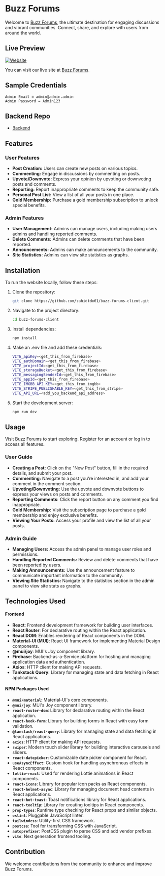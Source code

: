 # Buzz Forums

Welcome to [Buzz Forums](https://buzz-forums.vercel.app), the ultimate destination for engaging discussions and vibrant communities. Connect, share, and explore with users from around the world.

## Live Preview

[![Website](https://img.shields.io/website?url=https%3A%2F%2Fbuzz-forums.vercel.app%2F)](https://buzz-forums.vercel.app/)

You can visit our live site at [Buzz Forums](https://buzz-forums.vercel.app/).

## Sample Credentials

```
Admin Email = admin@admin.admin
Admin Password = Admin123
```

## Backend Repo
 - [Backend](https://github.com/zahidtdx61/burr-forums-server)


## Features

### User Features

- **Post Creation:** Users can create new posts on various topics.
- **Commenting:** Engage in discussions by commenting on posts.
- **Upvote/Downvote:** Express your opinion by upvoting or downvoting posts and comments.
- **Reporting:** Report inappropriate comments to keep the community safe.
- **Personal Post List:** View a list of all your posts in one place.
- **Gold Membership:** Purchase a gold membership subscription to unlock special benefits.

### Admin Features

- **User Management:** Admins can manage users, including making users admins and handling reported comments.
- **Delete Comments:** Admins can delete comments that have been reported.
- **Announcements:** Admins can make announcements to the community.
- **Site Statistics:** Admins can view site statistics as graphs.

## Installation

To run the website locally, follow these steps:

1. Clone the repository:
   ```sh
   git clone https://github.com/zahidtdx61/buzz-forums-client.git
   ```
2. Navigate to the project directory:
   ```sh
   cd buzz-forums-client
   ```
3. Install dependencies:
   ```sh
   npm install
   ```
4. Make an .env file and add these credentials:

   ```sh
   VITE_apiKey=<get_this_from_firebase>
   VITE_authDomain=<get_this_from_firebase>
   VITE_projectId=<get_this_from_firebase>
   VITE_storageBucket=<get_this_from_firebase>
   VITE_messagingSenderId=<get_this_from_firebase>
   VITE_appId=<get_this_from_firebase>
   VITE_IMGBB_API_KEY=<get_this_from_imgbb>
   VITE_STRIPE_PUBLISHABLE_KEY=<get_this_from_stripe>
   VITE_API_URL=<add_you_backend_api_address>
   ```

5. Start the development server:
   ```sh
   npm run dev
   ```

## Usage

Visit [Buzz Forums](https://buzz-forums.vercel.app) to start exploring. Register for an account or log in to access all features.

### User Guide

- **Creating a Post:** Click on the "New Post" button, fill in the required details, and submit your post.
- **Commenting:** Navigate to a post you’re interested in, and add your comment in the comment section.
- **Upvoting/Downvoting:** Use the upvote and downvote buttons to express your views on posts and comments.
- **Reporting Comments:** Click the report button on any comment you find inappropriate.
- **Gold Membership:** Visit the subscription page to purchase a gold membership and enjoy exclusive benefits.
- **Viewing Your Posts:** Access your profile and view the list of all your posts.

### Admin Guide

- **Managing Users:** Access the admin panel to manage user roles and permissions.
- **Handling Reported Comments:** Review and delete comments that have been reported by users.
- **Making Announcements:** Use the announcement feature to communicate important information to the community.
- **Viewing Site Statistics:** Navigate to the statistics section in the admin panel to view site stats as graphs.

## Technologies Used

#### Frontend

- **React**: Frontend development framework for building user interfaces.
- **React Router**: For declarative routing within the React application.
- **React DOM**: Enables rendering of React components in the DOM.
- **Material-UI (MUI)**: React UI framework for implementing Material Design components.
- **@mui/joy**: MUI's Joy component library.
- **Firebase**: Backend-as-a-Service platform for hosting and managing application data and authentication.
- **Axios**: HTTP client for making API requests.
- **Tankstack Query**: Library for managing state and data fetching in React applications.

#### NPM Packages Used

- **`@mui/material`**: Material-UI's core components.
- **`@mui/joy`**: MUI's Joy component library.
- **`react-router-dom`**: Library for declarative routing within the React application.
- **`react-hook-form`**: Library for building forms in React with easy form validation.
- **`@tanstack/react-query`**: Library for managing state and data fetching in React applications.
- **`axios`**: HTTP client for making API requests.
- **`swiper`**: Modern touch slider library for building interactive carousels and sliders.
- **`react-datepicker`**: Customizable date picker component for React.
- **`useAsyncEffect`**: Custom hook for handling asynchronous effects in React components.
- **`lottie-react`**: Used for rendering Lottie animations in React components.
- **`react-icons`**: Library for popular icon packs as React components.
- **`react-helmet-async`**: Library for managing document head contents in React applications.
- **`react-hot-toast`**: Toast notifications library for React applications.
- **`react-tooltip`**: Library for creating tooltips in React components.
- **`prop-types`**: Runtime type checking for React props and similar objects.
- **`eslint`**: Pluggable JavaScript linter.
- **`tailwindcss`**: Utility-first CSS framework.
- **`postcss`**: Tool for transforming CSS with JavaScript.
- **`autoprefixer`**: PostCSS plugin to parse CSS and add vendor prefixes.
- **`vite`**: Next generation frontend tooling.

## Contribution

We welcome contributions from the community to enhance and improve Buzz Forums.
